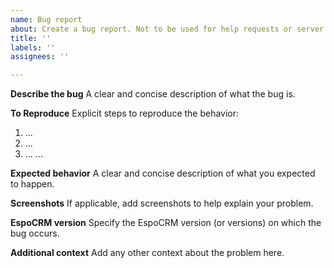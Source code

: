 ```yaml
---
name: Bug report
about: Create a bug report. Not to be used for help requests or server configuration issues. Only for issues related to open source EspoCRM. Issues related to extensions should not to be posted here.
title: ''
labels: ''
assignees: ''

---
```


**Describe the bug**
A clear and concise description of what the bug is.

**To Reproduce**
Explicit steps to reproduce the behavior:
1. ...
2. ...
3. ...
...

**Expected behavior**
A clear and concise description of what you expected to happen.

**Screenshots**
If applicable, add screenshots to help explain your problem.

**EspoCRM version**
Specify the EspoCRM version (or versions) on which the bug occurs.

**Additional context**
Add any other context about the problem here.
